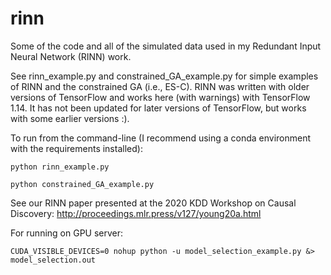 # rinn
Some of the code and all of the simulated data used in my Redundant Input Neural Network (RINN) work. 

See rinn_example.py and constrained_GA_example.py for simple examples of RINN and the constrained GA (i.e., ES-C). 
RINN was written with older versions of TensorFlow and works here (with warnings) with TensorFlow 1.14. It has not been updated
for later versions of TensorFlow, but works with some earlier versions :). 

To run from the command-line (I recommend using a conda environment with the requirements installed):
```
python rinn_example.py
```

```
python constrained_GA_example.py
```

See our RINN paper presented at the 2020 KDD Workshop on Causal Discovery:  http://proceedings.mlr.press/v127/young20a.html

For running on GPU server:
```
CUDA_VISIBLE_DEVICES=0 nohup python -u model_selection_example.py &> model_selection.out
```

